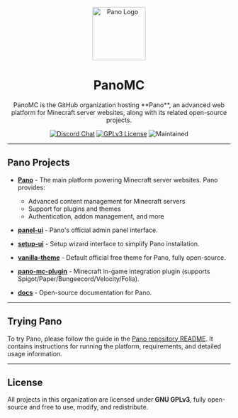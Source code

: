 <p align="center">
  <img width="120" src="https://i.ibb.co/wy0LVmD/Pano-Icon.png" alt="Pano Logo">
</p>

<h1 align="center">PanoMC</h1>

<p align="center">
  PanoMC is the GitHub organization hosting **Pano**, an advanced web platform for Minecraft server websites, along with its related open-source projects.
</p>

<p align="center">
  <a href="https://discord.gg/6vVy72wgXT"><img src="https://img.shields.io/badge/Chat-on%20Discord-7289da.svg?style=for-the-badge" alt="Discord Chat"></a>
  <a href="https://github.com/panocms/pano/blob/main/LICENSE"><img src="https://img.shields.io/badge/License-GPLv3-blue?style=for-the-badge" alt="GPLv3 License"></a>
  <img src="https://img.shields.io/maintenance/yes/2026?style=for-the-badge" alt="Maintained">
</p>

---

## Pano Projects

- [**Pano**](https://github.com/panocms/pano) - The main platform powering Minecraft server websites. Pano provides:
  - Advanced content management for Minecraft servers  
  - Support for plugins and themes  
  - Authentication, addon management, and more  

- [**panel-ui**](https://github.com/panocms/panel-ui) - Pano's official admin panel interface.  
- [**setup-ui**](https://github.com/panocms/setup-ui) - Setup wizard interface to simplify Pano installation.  
- [**vanilla-theme**](https://github.com/panocms/vanilla-theme) - Default official free theme for Pano, fully open-source.  
- [**pano-mc-plugin**](https://github.com/panocms/pano-mc-plugin) - Minecraft in-game integration plugin (supports Spigot/Paper/Bungeecord/Velocity/Folia).  
- [**docs**](https://github.com/panocms/docs) - Open-source documentation for Pano.  

---

## Trying Pano
To try Pano, please follow the guide in the [Pano repository README](https://github.com/panocms/pano#trying-pano). It contains instructions for running the platform, requirements, and detailed usage information.

---

## License
All projects in this organization are licensed under **GNU GPLv3**, fully open-source and free to use, modify, and redistribute.
